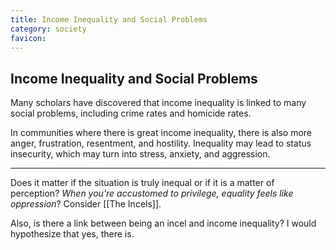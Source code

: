 ```yaml
---
title: Income Inequality and Social Problems
category: society
favicon: 
---
```


## Income Inequality and Social Problems

Many scholars have discovered that income inequality is linked to many social problems, including crime rates and homicide rates.

In communities where there is great income inequality, there is also more anger, frustration, resentment, and hostility. Inequality may lead to status insecurity, which may turn into stress, anxiety, and aggression.

***

Does it matter if the situation is truly inequal or if it is a matter of perception? *When you're accustomed to privilege, equality feels like oppression*? Consider [[The Incels]].

Also, is there a link between being an incel and income inequality? I would hypothesize that yes, there is.
